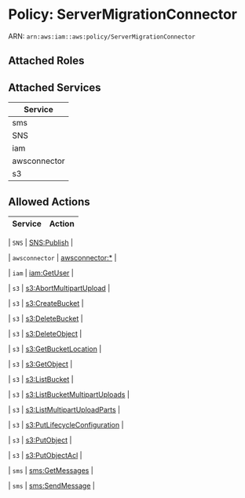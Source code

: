 # Policy: ServerMigrationConnector

ARN: `arn:aws:iam::aws:policy/ServerMigrationConnector`

## Attached Roles

## Attached Services

| Service |
|---------|
| sms |
| SNS |
| iam |
| awsconnector |
| s3 |

## Allowed Actions

| Service | Action |
|:-------:|--------|

| `SNS` | [SNS:Publish](../actions.md#sns:publish) |

| `awsconnector` | [awsconnector:*](../actions.md#awsconnector:all) |

| `iam` | [iam:GetUser](../actions.md#iam:getuser) |

| `s3` | [s3:AbortMultipartUpload](../actions.md#s3:abortmultipartupload) |

| `s3` | [s3:CreateBucket](../actions.md#s3:createbucket) |

| `s3` | [s3:DeleteBucket](../actions.md#s3:deletebucket) |

| `s3` | [s3:DeleteObject](../actions.md#s3:deleteobject) |

| `s3` | [s3:GetBucketLocation](../actions.md#s3:getbucketlocation) |

| `s3` | [s3:GetObject](../actions.md#s3:getobject) |

| `s3` | [s3:ListBucket](../actions.md#s3:listbucket) |

| `s3` | [s3:ListBucketMultipartUploads](../actions.md#s3:listbucketmultipartuploads) |

| `s3` | [s3:ListMultipartUploadParts](../actions.md#s3:listmultipartuploadparts) |

| `s3` | [s3:PutLifecycleConfiguration](../actions.md#s3:putlifecycleconfiguration) |

| `s3` | [s3:PutObject](../actions.md#s3:putobject) |

| `s3` | [s3:PutObjectAcl](../actions.md#s3:putobjectacl) |

| `sms` | [sms:GetMessages](../actions.md#sms:getmessages) |

| `sms` | [sms:SendMessage](../actions.md#sms:sendmessage) |
